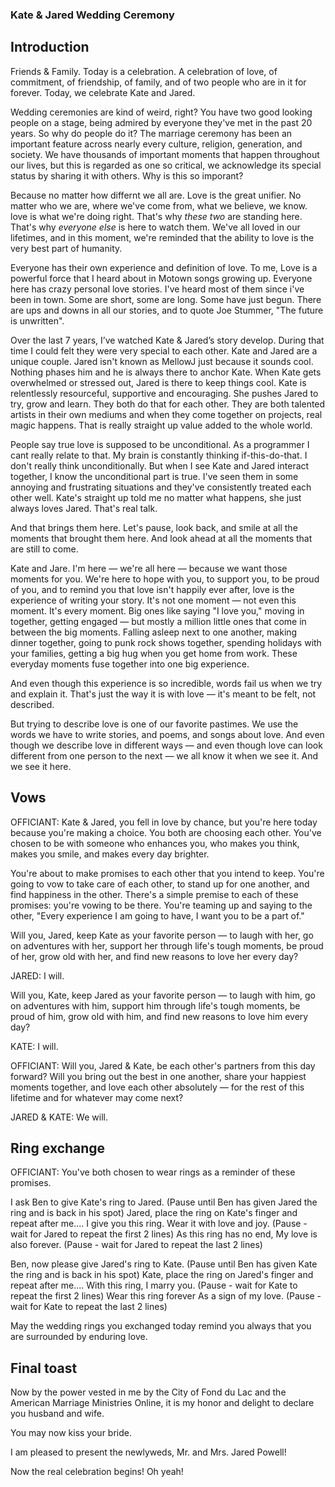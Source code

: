 ### Kate & Jared Wedding Ceremony

## Introduction

Friends & Family. Today is a celebration. A celebration of love, of commitment, of friendship, of family, and of two people who are in it for forever. Today, we celebrate Kate and Jared. 

Wedding ceremonies are kind of weird, right? You have two good looking people on a stage, being admired by everyone they've met in the past 20 years. So why do people do it? The marriage ceremony has been an important feature across nearly every culture, religion, generation, and society. We have thousands of important moments that happen throughout our lives, but this is regarded as one so critical, we acknowledge its special status by sharing it with others. Why is this so imporant?

Because no matter how differnt we all are. Love is the great unifier. No matter who we are, where we've come from, what we believe, we know. love is what we're doing right. That's why *these two* are standing here. That's why *everyone else* is here to watch them. We've all loved in our lifetimes, and in this moment, we're reminded that the ability to love is the very best part of humanity.

Everyone has their own experience and definition of love. To me, Love is a powerful force that I heard about in Motown songs growing up. Everyone here has crazy personal love stories. I've heard most of them since i've been in town. Some are short, some are long. Some have just begun. There are ups and downs in all our stories, and to quote Joe Stummer, "The future is unwritten".

Over the last 7 years, I’ve watched Kate & Jared’s story develop. During that time I could felt they were very special to each other. Kate and Jared are a unique couple. Jared isn't known as MellowJ just because it sounds cool. Nothing phases him and he is always there to anchor Kate. When Kate gets overwhelmed or stressed out, Jared is there to keep things cool. Kate is relentlessly resourceful, supportive and encouraging. She pushes Jared to try, grow and learn. They both do that for each other. They are both talented artists in their own mediums and when they come together on projects, real magic happens. That is really straight up value added to the whole world.

People say true love is supposed to be unconditional. As a programmer I cant really relate to that. My brain is constantly thinking if-this-do-that. I don't really think unconditionally. But when I see Kate and Jared interact together, I know the unconditional part is true. I've seen them in some annoying and frustrating situations and they've consistently treated each other well. Kate's straight up told me no matter what happens, she just always loves Jared. That's real talk.

And that brings them here. Let's pause, look back, and smile at all the moments that brought them here. And look ahead at all the moments that are still to come.

Kate and Jare. I'm here — we're all here — because we want those moments for you. We're here to hope with you, to support you, to be proud of you, and to remind you that love isn't happily ever after, love is the experience of writing your story. It's not one moment — not even this moment. It's every moment. Big ones like saying "I love you," moving in together, getting engaged — but mostly a million little ones that come in between the big moments. Falling asleep next to one another, making dinner together, going to punk rock shows together, spending holidays with your families, getting a big hug when you get home from work. These everyday moments fuse together into one big experience.

And even though this experience is so incredible, words fail us when we try and explain it. That's just the way it is with love — it's meant to be felt, not described.

But trying to describe love is one of our favorite pastimes. We use the words we have to write stories, and poems, and songs about love. And even though we describe love in different ways — and even though love can look different from one person to the next — we all know it when we see it. And we see it here.


## Vows
OFFICIANT: Kate & Jared, you fell in love by chance, but you're here today because you're making a choice. You both are choosing each other. You've chosen to be with someone who enhances you, who makes you think, makes you smile, and makes every day brighter.

You're about to make promises to each other that you intend to keep. You're going to vow to take care of each other, to stand up for one another, and find happiness in the other. There's a simple premise to each of these promises: you're vowing to be there. You're teaming up and saying to the other, "Every experience I am going to have, I want you to be a part of."

Will you, Jared, keep Kate as your favorite person — to laugh with her, go on adventures with her, support her through life's tough moments, be proud of her, grow old with her, and find new reasons to love her every day?

JARED: I will. 

Will you, Kate, keep Jared as your favorite person — to laugh with him, go on adventures with him, support him through life's tough moments, be proud of him, grow old with him, and find new reasons to love him every day?

KATE: I will.

OFFICIANT: Will you, Jared & Kate, be each other's partners from this day forward? Will you bring out the best in one another, share your happiest moments together, and love each other absolutely — for the rest of this lifetime and for whatever may come next?

JARED & KATE: We will.


## Ring exchange

OFFICIANT: You've both chosen to wear rings as a reminder of these promises. 

I ask Ben to give Kate's ring to Jared. 
(Pause until Ben has given Jared the ring and is back in his spot)
Jared, place the ring on Kate's finger and repeat after me....
I give you this ring.
Wear it with love and joy. 
(Pause - wait for Jared to repeat the first 2 lines)
As this ring has no end,
My love is also forever.
(Pause - wait for Jared to repeat the last 2 lines)

Ben, now please give Jared's ring to Kate.
(Pause until Ben has given Kate the ring and is back in his spot)
Kate, place the ring on Jared's finger and repeat after me....
With this ring,
I marry you.
(Pause - wait for Kate to repeat the first 2 lines)
Wear this ring forever
As a sign of my love.
(Pause - wait for Kate to repeat the last 2 lines)

May the wedding rings you exchanged today remind you always that you are surrounded by enduring love.

## Final toast

Now by the power vested in me by the City of Fond du Lac and the American Marriage Ministries Online, it is my honor and delight to declare you husband and wife.

You may now kiss your bride.

I am pleased to present the newlyweds, Mr. and Mrs. Jared Powell!

Now the real celebration begins! Oh yeah! 



